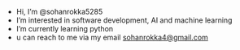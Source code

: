 - Hi, I’m @sohanrokka5285
- I’m interested in software development, AI and machine learning
- I’m currently learning python
- u can reach to me via my email sohanrokka4@gmail.com
